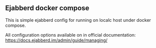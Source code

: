 ## Ejabberd docker compose

This is simple ejabberd config for running on localc host under docker compose.

All configuration options available on in official documentation:
https://docs.ejabberd.im/admin/guide/managing/
